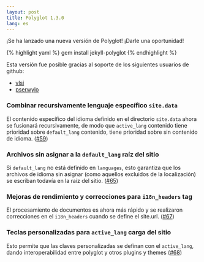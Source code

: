 ```yaml
---
layout: post
title: Polyglot 1.3.0
lang: es
---
```


¡Se ha lanzado una nueva versión de Polyglot! ¡Darle una oportunidad!

{% highlight yaml %}
gem install jekyll-polyglot
{% endhighlight %}

Esta versión fue posible gracias al soporte de los siguientes usuarios de github:
* [vlsi](https://github.com/vlsi)
* [pserwylo](https://github.com/pserwylo)

### Combinar recursivamente lenguaje específico `site.data`
El contenido específico del idioma definido en el directorio `site.data` ahora se fusionará recursivamente, de modo que `active_lang` contenido tiene prioridad sobre `default_lang` contenido, tiene prioridad sobre sin contenido de idioma. ([#59](https://github.com/untra/polyglot/pull/59))

### Archivos sin asignar a la `default_lang` raíz del sitio
Si `default_lang` no está definido en `languages`, esto garantiza que los archivos de idioma sin asignar (como aquellos excluidos de la localización) se escriban todavía en la raíz del sitio. ([#65](https://github.com/untra/polyglot/pull/65))

### Mejoras de rendimiento y correcciones para `i18n_headers` tag
El procesamiento de documentos es ahora más rápido y se realizaron correcciones en el `i18n_headers` cuando se define el site.url. ([#67](https://github.com/untra/polyglot/pull/67))

### Teclas personalizadas para `active_lang` carga del sitio
Esto permite que las claves personalizadas se definan con el `active_lang`, dando interoperabilidad entre polyglot y otros plugins y themes ([#68](https://github.com/untra/polyglot/pull/68))
